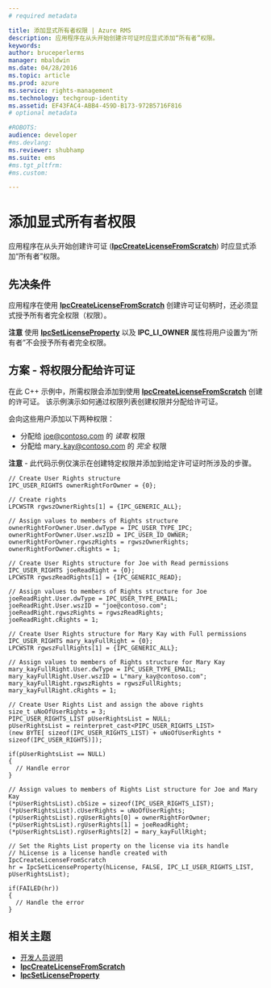 ```yaml
---
# required metadata

title: 添加显式所有者权限 | Azure RMS
description: 应用程序在从头开始创建许可证时应显式添加“所有者”权限。
keywords:
author: bruceperlerms
manager: mbaldwin
ms.date: 04/28/2016
ms.topic: article
ms.prod: azure
ms.service: rights-management
ms.technology: techgroup-identity
ms.assetid: EF43FAC4-ABB4-459D-B173-972B5716F816
# optional metadata

#ROBOTS:
audience: developer
#ms.devlang:
ms.reviewer: shubhamp
ms.suite: ems
#ms.tgt_pltfrm:
#ms.custom:

---
```


# 添加显式所有者权限

应用程序在从头开始创建许可证 ([**IpcCreateLicenseFromScratch**](/rights-management/sdk/2.1/api/win/functions#msipc_ipccreatelicensefromscratch)) 时应显式添加“所有者”权限。

## 先决条件

应用程序在使用 [**IpcCreateLicenseFromScratch**](/rights-management/sdk/2.1/api/win/functions#msipc_ipccreatelicensefromscratch) 创建许可证句柄时，还必须显式授予所有者完全权限（权限）。

**注意**  使用 [**IpcSetLicenseProperty**](/rights-management/sdk/2.1/api/win/functions#msipc_ipcsetlicenseproperty) 以及 **IPC\_LI\_OWNER** 属性将用户设置为“所有者”不会授予所有者完全权限。

 
## 方案 - 将权限分配给许可证

在此 C++ 示例中，所需权限会添加到使用 [**IpcCreateLicenseFromScratch**](/rights-management/sdk/2.1/api/win/functions#msipc_ipccreatelicensefromscratch) 创建的许可证。 该示例演示如何通过权限列表创建权限并分配给许可证。

会向这些用户添加以下两种权限：

-   分配给 joe@contoso.com 的 *读取* 权限
-   分配给 mary\_kay@contoso.com 的 *完全* 权限

**注意** - 此代码示例仅演示在创建特定权限并添加到给定许可证时所涉及的步骤。

    // Create User Rights structure
    IPC_USER_RIGHTS ownerRightForOwner = {0};

    // Create rights
    LPCWSTR rgwszOwnerRights[1] = {IPC_GENERIC_ALL};

    // Assign values to members of Rights structure
    ownerRightForOwner.User.dwType = IPC_USER_TYPE_IPC;
    ownerRightForOwner.User.wszID = IPC_USER_ID_OWNER;
    ownerRightForOwner.rgwszRights = rgwszOwnerRights;
    ownerRightForOwner.cRights = 1;

    // Create User Rights structure for Joe with Read permissions
    IPC_USER_RIGHTS joeReadRight = {0};
    LPCWSTR rgwszReadRights[1] = {IPC_GENERIC_READ};

    // Assign values to members of Rights structure for Joe
    joeReadRight.User.dwType = IPC_USER_TYPE_EMAIL;
    joeReadRight.User.wszID = "joe@contoso.com";
    joeReadRight.rgwszRights = rgwszReadRights;
    joeReadRight.cRights = 1;

    // Create User Rights structure for Mary Kay with Full permissions
    IPC_USER_RIGHTS mary_kayFullRight = {0};
    LPCWSTR rgwszFullRights[1] = {IPC_GENERIC_ALL};

    // Assign values to members of Rights structure for Mary Kay
    mary_kayFullRight.User.dwType = IPC_USER_TYPE_EMAIL;
    mary_kayFullRight.User.wszID = L"mary_kay@contoso.com";
    mary_kayFullRight.rgwszRights = rgwszFullRights;
    mary_kayFullRight.cRights = 1;

    // Create User Rights List and assign the above rights
    size_t uNoOfUserRights = 3;
    PIPC_USER_RIGHTS_LIST pUserRightsList = NULL;
    pUserRightsList = reinterpret_cast<PIPC_USER_RIGHTS_LIST>
    (new BYTE[ sizeof(IPC_USER_RIGHTS_LIST) + uNoOfUserRights * sizeof(IPC_USER_RIGHTS)]);

    if(pUserRightsList == NULL)
    {
      // Handle error
    }

    // Assign values to members of Rights List structure for Joe and Mary Kay
    (*pUserRightsList).cbSize = sizeof(IPC_USER_RIGHTS_LIST);
    (*pUserRightsList).cUserRights = uNoOfUserRights;
    (*pUserRightsList).rgUserRights[0] = ownerRightForOwner;
    (*pUserRightsList).rgUserRights[1] = joeReadRight;
    (*pUserRightsList).rgUserRights[2] = mary_kayFullRight;

    // Set the Rights List property on the license via its handle
    // hLicense is a license handle created with IpcCreateLicenseFromScratch
    hr = IpcSetLicenseProperty(hLicense, FALSE, IPC_LI_USER_RIGHTS_LIST, pUserRightsList);

    if(FAILED(hr))
    {
      // Handle the error
    }



## 相关主题

* [开发人员说明](developer-notes.md)
* [**IpcCreateLicenseFromScratch**](/rights-management/sdk/2.1/api/win/functions#msipc_ipccreatelicensefromscratch)
* [**IpcSetLicenseProperty**](/rights-management/sdk/2.1/api/win/functions#msipc_ipcsetlicenseproperty)
 

 


<!--HONumber=Apr16_HO4-->


